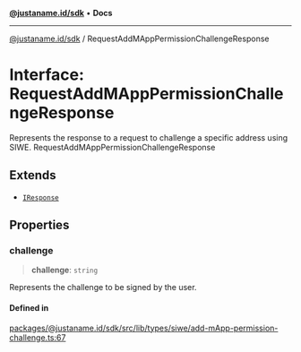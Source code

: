 [**@justaname.id/sdk**](../README.md) • **Docs**

***

[@justaname.id/sdk](../globals.md) / RequestAddMAppPermissionChallengeResponse

# Interface: RequestAddMAppPermissionChallengeResponse

Represents the response to a request to challenge a specific address using SIWE.
 RequestAddMAppPermissionChallengeResponse

## Extends

- [`IResponse`](IResponse.md)

## Properties

### challenge

> **challenge**: `string`

Represents the challenge to be signed by the user.

#### Defined in

[packages/@justaname.id/sdk/src/lib/types/siwe/add-mApp-permission-challenge.ts:67](https://github.com/JustaName-id/JustaName-sdk/blob/dc845c10af242e3ca87d95ef392516ac0bfa8b95/packages/@justaname.id/sdk/src/lib/types/siwe/add-mApp-permission-challenge.ts#L67)
